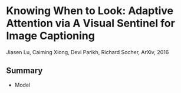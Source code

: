 # Knowing When to Look: Adaptive Attention via A Visual Sentinel for Image Captioning

Jiasen Lu, Caiming Xiong, Devi Parikh, Richard Socher, ArXiv, 2016

## Summary


- Model
